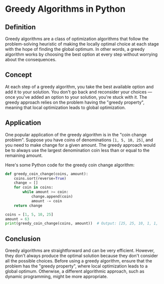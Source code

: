 # Greedy Algorithms in Python

## Definition

Greedy algorithms are a class of optimization algorithms that follow the problem-solving heuristic of making the locally optimal choice at each stage with the hope of finding the global optimum. In other words, a greedy algorithm works by choosing the best option at every step without worrying about the consequences.

## Concept

At each step of a greedy algorithm, you take the best available option and add it to your solution. You don't go back and reconsider your choices — once you've added an option to your solution, you're stuck with it. The greedy approach relies on the problem having the "greedy property", meaning that local optimization leads to global optimization.

## Application

One popular application of the greedy algorithm is in the "coin change problem". Suppose you have coins of denominations `[1, 5, 10, 25]`, and you need to make change for a given amount. The greedy approach would be to always use the largest denomination coin less than or equal to the remaining amount.

Here's some Python code for the greedy coin change algorithm:

```python
def greedy_coin_change(coins, amount):
    coins.sort(reverse=True)
    change = []
    for coin in coins:
        while amount >= coin:
            change.append(coin)
            amount -= coin
    return change

coins = [1, 5, 10, 25]
amount = 63
print(greedy_coin_change(coins, amount))  # Output: [25, 25, 10, 1, 1, 1]
```

## Conclusion

Greedy algorithms are straightforward and can be very efficient. However, they don't always produce the optimal solution because they don't consider all the possible choices. Before using a greedy algorithm, ensure that the problem has the "greedy property", where local optimization leads to a global optimum. Otherwise, a different algorithmic approach, such as dynamic programming, might be more appropriate.
